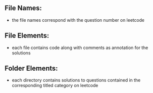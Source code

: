 ## File Names:
* the file names correspond with the question number on leetcode
## File Elements:
* each file contains code along with comments as annotation for the solutions
## Folder Elements:
* each directory contains solutions to questions contained in the corresponding titled category on leetcode
